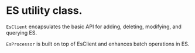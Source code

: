 # ES utility class.

`EsClient` encapsulates the basic API for adding, deleting, modifying, and querying ES.

`EsProcessor` is built on top of EsClient and enhances batch operations in ES.